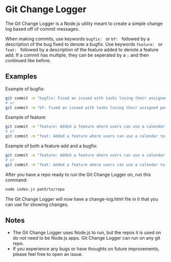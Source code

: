 # Git Change Logger

The Git Change Logger is a Node.js utility meant to create a simple change log based off of commit messages.

When making commits, use keywords `bugfix: ` or `bf: ` followed by a description of the bug fixed to denote a bugfix. Use keywords `feature: ` or `feat: ` followed by a description of the feature added to denote a feature add. If a commit has multiple, they can be seperated by a `;` and then continued like before.

## Examples

Example of bugfix:

```bash
git commit -m "bugfix: Fixed an issued with tasks losing their assigned personnel when the due date change."
# or
git commit -m "bf: Fixed an issued with tasks losing their assigned personnel when the due date change."
```

Example of feature:

```bash
git commit -m "feature: Added a feature where users can use a calendar to schedule when people are working."
# or
git commit -m "feat: Added a feature where users can use a calendar to schedule when people are working."
```

Example of both a feature add and a bugfix:

```bash
git commit -m "feature: Added a feature where users can use a calendar to schedule when people are working.; bugfix: Fixed an issued with tasks losing their assigned personnel when the due date change."
# or
git commit -m "feat: Added a feature where users can use a calendar to schedule when people are working.; bf: Fixed an issued with tasks losing their assigned personnel when the due date change."
```

After you have a repo ready to run the Git Change Logger on, run this command:

```bash
node index.js path/to/repo
```

The Git Change Logger will now have a change-log.html file in it that you can use for showing changes.

## Notes

- The Git Change Logger uses Node.js to run, but the repos it is used on do not need to be Node.js apps. Git Change Logger can run on any git repo.
- If you experience any bugs or have thoughts on future improvements, please feel free to open an issue.

